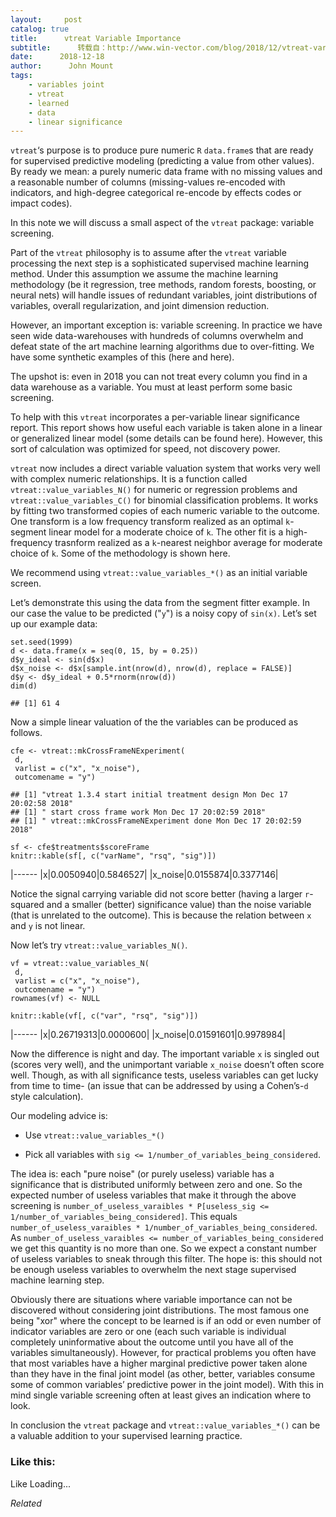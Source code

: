 ```yaml
---
layout:     post
catalog: true
title:      vtreat Variable Importance
subtitle:      转载自：http://www.win-vector.com/blog/2018/12/vtreat-variable-importance/
date:      2018-12-18
author:      John Mount
tags:
    - variables joint
    - vtreat
    - learned
    - data
    - linear significance
---
```


`vtreat`‘s purpose is to produce pure numeric `R` `data.frame`s that are ready for supervised predictive modeling (predicting a value from other values). By ready we mean: a purely numeric data frame with no missing values and a reasonable number of columns (missing-values re-encoded with indicators, and high-degree categorical re-encode by effects codes or impact codes).

In this note we will discuss a small aspect of the `vtreat` package: variable screening.



Part of the `vtreat` philosophy is to assume after the `vtreat` variable processing the next step is a sophisticated supervised machine learning method. Under this assumption we assume the machine learning methodology (be it regression, tree methods, random forests, boosting, or neural nets) will handle issues of redundant variables, joint distributions of variables, overall regularization, and joint dimension reduction.

However, an important exception is: variable screening. In practice we have seen wide data-warehouses with hundreds of columns overwhelm and defeat state of the art machine learning algorithms due to over-fitting. We have some synthetic examples of this (here and here).

The upshot is: even in 2018 you can not treat every column you find in a data warehouse as a variable. You must at least perform some basic screening.

To help with this `vtreat` incorporates a per-variable linear significance report. This report shows how useful each variable is taken alone in a linear or generalized linear model (some details can be found here). However, this sort of calculation was optimized for speed, not discovery power.

`vtreat` now includes a direct variable valuation system that works very well with complex numeric relationships. It is a function called `vtreat::value_variables_N()` for numeric or regression problems and `vtreat::value_variables_C()` for binomial classification problems. It works by fitting two transformed copies of each numeric variable to the outcome. One transform is a low frequency transform realized as an optimal `k`-segment linear model for a moderate choice of `k`. The other fit is a high-frequency trasnform realized as a `k`-nearest neighbor average for moderate choice of `k`. Some of the methodology is shown here.

We recommend using `vtreat::value_variables_*()` as an initial variable screen.

Let’s demonstrate this using the data from the segment fitter example. In our case the value to be predicted ("`y`") is a noisy copy of `sin(x)`. Let’s set up our example data:

```
set.seed(1999)
d <- data.frame(x = seq(0, 15, by = 0.25))
d$y_ideal <- sin(d$x)
d$x_noise <- d$x[sample.int(nrow(d), nrow(d), replace = FALSE)]
d$y <- d$y_ideal + 0.5*rnorm(nrow(d))
dim(d)
```

```
## [1] 61 4
```

Now a simple linear valuation of the the variables can be produced as follows.

```
cfe <- vtreat::mkCrossFrameNExperiment(
 d, 
 varlist = c("x", "x_noise"), 
 outcomename = "y")
```

```
## [1] "vtreat 1.3.4 start initial treatment design Mon Dec 17 20:02:58 2018"
## [1] " start cross frame work Mon Dec 17 20:02:59 2018"
## [1] " vtreat::mkCrossFrameNExperiment done Mon Dec 17 20:02:59 2018"
```

```
sf <- cfe$treatments$scoreFrame
knitr::kable(sf[, c("varName", "rsq", "sig")])
```

|------
|x|0.0050940|0.5846527|
|x_noise|0.0155874|0.3377146|

Notice the signal carrying variable did not score better (having a larger `r`-squared and a smaller (better) significance value) than the noise variable (that is unrelated to the outcome). This is because the relation between `x` and `y` is not linear.

Now let’s try `vtreat::value_variables_N()`.

```
vf = vtreat::value_variables_N(
 d, 
 varlist = c("x", "x_noise"),
 outcomename = "y")
rownames(vf) <- NULL

knitr::kable(vf[, c("var", "rsq", "sig")])
```

|------
|x|0.26719313|0.0000600|
|x_noise|0.01591601|0.9978984|

Now the difference is night and day. The important variable `x` is singled out (scores very well), and the unimportant variable `x_noise` doesn’t often score well. Though, as with all significance tests, useless variables can get lucky from time to time- (an issue that can be addressed by using a Cohen’s-`d` style calculation).

Our modeling advice is:

- Use `vtreat::value_variables_*()`

- Pick all variables with `sig <= 1/number_of_variables_being_considered`.


The idea is: each "pure noise" (or purely useless) variable has a significance that is distributed uniformly between zero and one. So the expected number of useless variables that make it through the above screening is `number_of_useless_varaibles * P[useless_sig <= 1/number_of_variables_being_considered]`. This equals `number_of_useless_varaibles * 1/number_of_variables_being_considered`. As `number_of_useless_varaibles <= number_of_variables_being_considered` we get this quantity is no more than one. So we expect a constant number of useless variables to sneak through this filter. The hope is: this should not be enough useless variables to overwhelm the next stage supervised machine learning step.

Obviously there are situations where variable importance can not be discovered without considering joint distributions. The most famous one being "xor" where the concept to be learned is if an odd or even number of indicator variables are zero or one (each such variable is individual completely uninformative about the outcome until you have all of the variables simultaneously). However, for practical problems you often have that most variables have a higher marginal predictive power taken alone than they have in the final joint model (as other, better, variables consume some of common variables’ predictive power in the joint model). With this in mind single variable screening often at least gives an indication where to look.

In conclusion the `vtreat` package and `vtreat::value_variables_*()` can be a valuable addition to your supervised learning practice.

### Like this:

Like Loading...


*Related*

